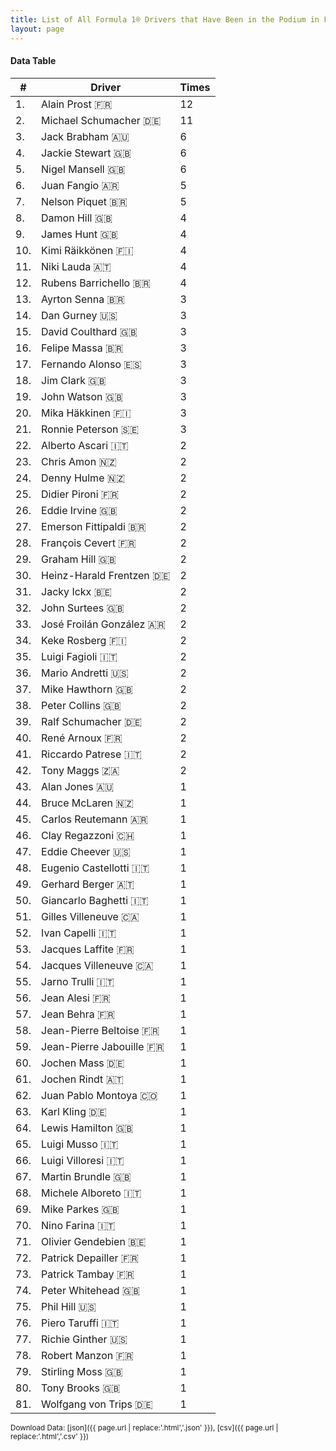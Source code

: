 ```yaml
---
title: List of All Formula 1® Drivers that Have Been in the Podium in France by Number of Times
layout: page
---
```


<canvas id="chart" width="400" height="180"></canvas>
<script>
var data = {
    "datasets": [
        {
            "backgroundColor": "#f3a935",
            "borderColor": "#f68639",
            "borderWidth": 1,
            "data": [
                12.0,
                11.0,
                6.0,
                6.0,
                6.0,
                5.0,
                5.0,
                4.0,
                4.0,
                4.0,
                4.0,
                4.0,
                3.0,
                3.0,
                3.0,
                3.0,
                3.0,
                3.0,
                3.0,
                3.0,
                3.0,
                2.0,
                2.0,
                2.0,
                2.0,
                2.0,
                2.0,
                2.0,
                2.0,
                2.0,
                2.0,
                2.0,
                2.0,
                2.0,
                2.0,
                2.0,
                2.0,
                2.0,
                2.0,
                2.0,
                2.0,
                2.0,
                1.0,
                1.0,
                1.0,
                1.0,
                1.0,
                1.0,
                1.0,
                1.0,
                1.0,
                1.0,
                1.0,
                1.0,
                1.0,
                1.0,
                1.0,
                1.0,
                1.0,
                1.0,
                1.0,
                1.0,
                1.0,
                1.0,
                1.0,
                1.0,
                1.0,
                1.0,
                1.0,
                1.0,
                1.0,
                1.0,
                1.0,
                1.0,
                1.0,
                1.0,
                1.0,
                1.0,
                1.0,
                1.0,
                1.0
            ],
            "label": "Times"
        }
    ],
    "labels": [
        "Alain Prost",
        "Michael Schumacher",
        "Jack Brabham",
        "Jackie Stewart",
        "Nigel Mansell",
        "Juan Fangio",
        "Nelson Piquet",
        "Damon Hill",
        "James Hunt",
        "Kimi Räikkönen",
        "Niki Lauda",
        "Rubens Barrichello",
        "Ayrton Senna",
        "Dan Gurney",
        "David Coulthard",
        "Felipe Massa",
        "Fernando Alonso",
        "Jim Clark",
        "John Watson",
        "Mika Häkkinen",
        "Ronnie Peterson",
        "Alberto Ascari",
        "Chris Amon",
        "Denny Hulme",
        "Didier Pironi",
        "Eddie Irvine",
        "Emerson Fittipaldi",
        "François Cevert",
        "Graham Hill",
        "Heinz-Harald Frentzen",
        "Jacky Ickx",
        "John Surtees",
        "José Froilán González",
        "Keke Rosberg",
        "Luigi Fagioli",
        "Mario Andretti",
        "Mike Hawthorn",
        "Peter Collins",
        "Ralf Schumacher",
        "René Arnoux",
        "Riccardo Patrese",
        "Tony Maggs",
        "Alan Jones",
        "Bruce McLaren",
        "Carlos Reutemann",
        "Clay Regazzoni",
        "Eddie Cheever",
        "Eugenio Castellotti",
        "Gerhard Berger",
        "Giancarlo Baghetti",
        "Gilles Villeneuve",
        "Ivan Capelli",
        "Jacques Laffite",
        "Jacques Villeneuve",
        "Jarno Trulli",
        "Jean Alesi",
        "Jean Behra",
        "Jean-Pierre Beltoise",
        "Jean-Pierre Jabouille",
        "Jochen Mass",
        "Jochen Rindt",
        "Juan Pablo Montoya",
        "Karl Kling",
        "Lewis Hamilton",
        "Luigi Musso",
        "Luigi Villoresi",
        "Martin Brundle",
        "Michele Alboreto",
        "Mike Parkes",
        "Nino Farina",
        "Olivier Gendebien",
        "Patrick Depailler",
        "Patrick Tambay",
        "Peter Whitehead",
        "Phil Hill",
        "Piero Taruffi",
        "Richie Ginther",
        "Robert Manzon",
        "Stirling Moss",
        "Tony Brooks",
        "Wolfgang von Trips"
    ]
};
var options = {
  legend: {
    display: false
  },
  scales: {
    xAxes: [{
      ticks: {
        beginAtZero: true,
        maxRotation: 180,
        display: window.innerWidth > 800
      }
    }],
    yAxes: [{
      ticks: {
        beginAtZero: true
      }
    }]
  },
  onResize: function(chart, size) {
    chart.options.scales.xAxes[0].ticks.display = size.width > 800;
  }
};
new Chart("chart", {
    data: data,
    type: 'bar',
    options: options
});
</script>



#### Data Table

| # | Driver | Times |
|--|--|--|
| 1. | Alain Prost 🇫🇷 | 12 |
| 2. | Michael Schumacher 🇩🇪 | 11 |
| 3. | Jack Brabham 🇦🇺 | 6 |
| 4. | Jackie Stewart 🇬🇧 | 6 |
| 5. | Nigel Mansell 🇬🇧 | 6 |
| 6. | Juan Fangio 🇦🇷 | 5 |
| 7. | Nelson Piquet 🇧🇷 | 5 |
| 8. | Damon Hill 🇬🇧 | 4 |
| 9. | James Hunt 🇬🇧 | 4 |
| 10. | Kimi Räikkönen 🇫🇮 | 4 |
| 11. | Niki Lauda 🇦🇹 | 4 |
| 12. | Rubens Barrichello 🇧🇷 | 4 |
| 13. | Ayrton Senna 🇧🇷 | 3 |
| 14. | Dan Gurney 🇺🇸 | 3 |
| 15. | David Coulthard 🇬🇧 | 3 |
| 16. | Felipe Massa 🇧🇷 | 3 |
| 17. | Fernando Alonso 🇪🇸 | 3 |
| 18. | Jim Clark 🇬🇧 | 3 |
| 19. | John Watson 🇬🇧 | 3 |
| 20. | Mika Häkkinen 🇫🇮 | 3 |
| 21. | Ronnie Peterson 🇸🇪 | 3 |
| 22. | Alberto Ascari 🇮🇹 | 2 |
| 23. | Chris Amon 🇳🇿 | 2 |
| 24. | Denny Hulme 🇳🇿 | 2 |
| 25. | Didier Pironi 🇫🇷 | 2 |
| 26. | Eddie Irvine 🇬🇧 | 2 |
| 27. | Emerson Fittipaldi 🇧🇷 | 2 |
| 28. | François Cevert 🇫🇷 | 2 |
| 29. | Graham Hill 🇬🇧 | 2 |
| 30. | Heinz-Harald Frentzen 🇩🇪 | 2 |
| 31. | Jacky Ickx 🇧🇪 | 2 |
| 32. | John Surtees 🇬🇧 | 2 |
| 33. | José Froilán González 🇦🇷 | 2 |
| 34. | Keke Rosberg 🇫🇮 | 2 |
| 35. | Luigi Fagioli 🇮🇹 | 2 |
| 36. | Mario Andretti 🇺🇸 | 2 |
| 37. | Mike Hawthorn 🇬🇧 | 2 |
| 38. | Peter Collins 🇬🇧 | 2 |
| 39. | Ralf Schumacher 🇩🇪 | 2 |
| 40. | René Arnoux 🇫🇷 | 2 |
| 41. | Riccardo Patrese 🇮🇹 | 2 |
| 42. | Tony Maggs 🇿🇦 | 2 |
| 43. | Alan Jones 🇦🇺 | 1 |
| 44. | Bruce McLaren 🇳🇿 | 1 |
| 45. | Carlos Reutemann 🇦🇷 | 1 |
| 46. | Clay Regazzoni 🇨🇭 | 1 |
| 47. | Eddie Cheever 🇺🇸 | 1 |
| 48. | Eugenio Castellotti 🇮🇹 | 1 |
| 49. | Gerhard Berger 🇦🇹 | 1 |
| 50. | Giancarlo Baghetti 🇮🇹 | 1 |
| 51. | Gilles Villeneuve 🇨🇦 | 1 |
| 52. | Ivan Capelli 🇮🇹 | 1 |
| 53. | Jacques Laffite 🇫🇷 | 1 |
| 54. | Jacques Villeneuve 🇨🇦 | 1 |
| 55. | Jarno Trulli 🇮🇹 | 1 |
| 56. | Jean Alesi 🇫🇷 | 1 |
| 57. | Jean Behra 🇫🇷 | 1 |
| 58. | Jean-Pierre Beltoise 🇫🇷 | 1 |
| 59. | Jean-Pierre Jabouille 🇫🇷 | 1 |
| 60. | Jochen Mass 🇩🇪 | 1 |
| 61. | Jochen Rindt 🇦🇹 | 1 |
| 62. | Juan Pablo Montoya 🇨🇴 | 1 |
| 63. | Karl Kling 🇩🇪 | 1 |
| 64. | Lewis Hamilton 🇬🇧 | 1 |
| 65. | Luigi Musso 🇮🇹 | 1 |
| 66. | Luigi Villoresi 🇮🇹 | 1 |
| 67. | Martin Brundle 🇬🇧 | 1 |
| 68. | Michele Alboreto 🇮🇹 | 1 |
| 69. | Mike Parkes 🇬🇧 | 1 |
| 70. | Nino Farina 🇮🇹 | 1 |
| 71. | Olivier Gendebien 🇧🇪 | 1 |
| 72. | Patrick Depailler 🇫🇷 | 1 |
| 73. | Patrick Tambay 🇫🇷 | 1 |
| 74. | Peter Whitehead 🇬🇧 | 1 |
| 75. | Phil Hill 🇺🇸 | 1 |
| 76. | Piero Taruffi 🇮🇹 | 1 |
| 77. | Richie Ginther 🇺🇸 | 1 |
| 78. | Robert Manzon 🇫🇷 | 1 |
| 79. | Stirling Moss 🇬🇧 | 1 |
| 80. | Tony Brooks 🇬🇧 | 1 |
| 81. | Wolfgang von Trips 🇩🇪 | 1 |

<small>Download Data: [json]({{ page.url | replace:'.html','.json' }}), [csv]({{ page.url | replace:'.html','.csv' }})</small>
